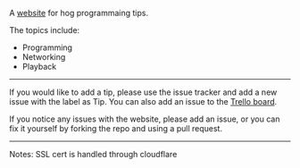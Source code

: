 A [website](https://maeganjwilson.github.io/hog-tips/) for hog programmaing tips.

The topics include:
  - Programming
  - Networking
  - Playback

---
If you would like to add a tip, please use the issue tracker and add a new issue with the label as Tip. You can also add an issue to the [Trello board](https://trello.com/b/z6SXTDHl/hog-tips).

If you notice any issues with the website, please add an issue, or you can fix it yourself by forking the repo and using a pull request.

---
Notes: SSL cert is handled through cloudflare

